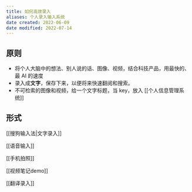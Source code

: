 ```yaml
---
title: 如何高效录入
aliases: 个人录入输入系统
date created: 2022-06-09
date modified: 2022-07-14
---
```


## 原则

- 将个人大脑中的想法、别人说的话、图像、视频，结合科技产品，用最快的、最 AI 的速度
- 录入成**文字**，保存下来，以便将来快速翻阅和搜索。
- 不可检索的图像和视频，给一个文字标题，当 key，放入 [[个人信息管理系统]]

## 形式

[[搜狗输入法|文字录入]]

[[语音输入]]

[[手机拍照]]

[[视频笔记demo]]

[[翻译录入]]
